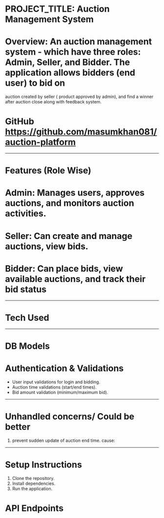 # PROJECT_TITLE: Auction Management System

# Overview: An auction management system - which have three roles: Admin, Seller, and Bidder. The application allows bidders (end user) to bid on

auction created by seller ( product approved by admin), and find a winner after auction close along with feedback system.

# GitHub https://github.com/masumkhan081/auction-platform

---

# Features (Role Wise)

# Admin: Manages users, approves auctions, and monitors auction activities.

# Seller: Can create and manage auctions, view bids.

# Bidder: Can place bids, view available auctions, and track their bid status

---

# Tech Used

---

# DB Models

# Authentication & Validations

- User input validations for login and bidding.
- Auction time validations (start/end times).
- Bid amount validation (minimum/maximum bid).

---

# Unhandled concerns/ Could be better

1. prevent sudden update of auction end time. cause:

---

# Setup Instructions

1. Clone the repository.
2. Install dependencies.
3. Run the application.

# API Endpoints
